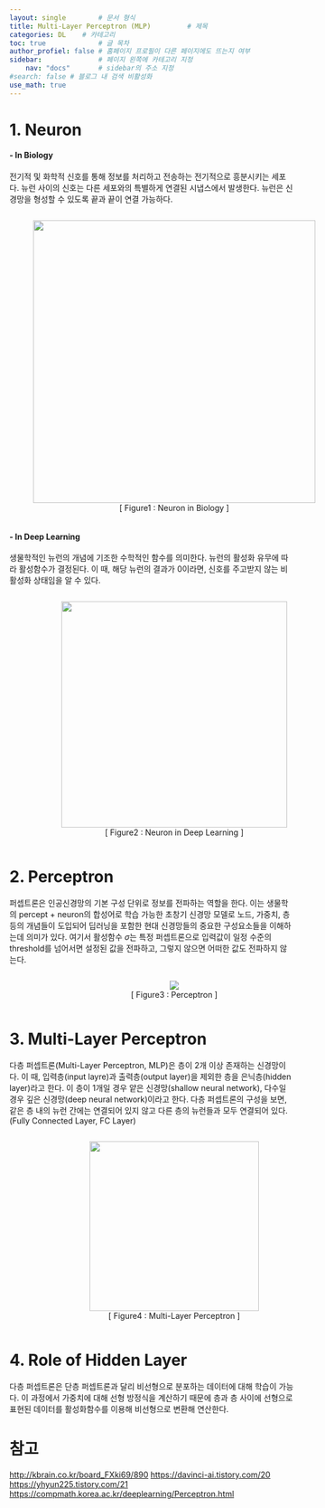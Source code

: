 ```yaml
---
layout: single        # 문서 형식
title: Multi-Layer Perceptron (MLP)         # 제목
categories: DL    # 카테고리
toc: true             # 글 목차
author_profiel: false # 홈페이지 프로필이 다른 페이지에도 뜨는지 여부
sidebar:              # 페이지 왼쪽에 카테고리 지정
    nav: "docs"       # sidebar의 주소 지정
#search: false # 블로그 내 검색 비활성화
use_math: true
---
```


# 1. Neuron

#### - In Biology
전기적 및 화학적 신호를 통해 정보를 처리하고 전송하는 전기적으로 흥분시키는 세포다. 뉴런 사이의 신호는 다른 세포와의 특별하게 연결된 시냅스에서 발생한다. 뉴런은 신경망을 형성할 수 있도록 끝과 끝이 연결 가능하다.

<figure style="text-align: center; display: inline-block; width: 100%;">
    <img src = '/images/MLP/생물학뉴런.png' width = 500>  
    <figcaption style="display: block; width: 100%; text-align: center;">[ Figure1 : Neuron in Biology ]</figcaption>
</figure>



#### - In Deep Learning

생물학적인 뉴런의 개념에 기조한 수학적인 함수를 의미한다. 뉴런의 활성화 유무에 따라 활성함수가 결정된다. 이 때, 해당 뉴런의 결과가 0이라면, 신호를 주고받지 않는 비활성화 상태임을 알 수 있다.

<figure style="text-align: center; display: inline-block; width: 100%;">
    <img src = '/images/MLP/딥러닝뉴런.png' width = 400> 
    <figcaption style="display: block; width: 100%; text-align: center;">[ Figure2 : Neuron in Deep Learning ]</figcaption>
</figure>

# 2. Perceptron

퍼셉트론은 인공신경망의 기본 구성 단위로 정보를 전파하는 역할을 한다. 이는 생물학의 percept + neuron의 합성어로 학습 가능한 초창기 신경망 모델로 노드, 가중치, 층 등의 개념들이 도입되어 딥러닝을 포함한 현대 신경망들의 중요한 구성요소들을 이해하는데 의미가 있다. 여기서 활성함수 $\sigma$는 특정 퍼셉트론으로 입력값이 일정 수준의 threshold를 넘어서면 설정된 값을 전파하고, 그렇지 않으면 어떠한 값도 전파하지 않는다. 

<figure style="text-align: center; display: inline-block; width: 100%;">
    <img src = '/images/MLP/퍼셉트론.jpg'>
    <figcaption style="display: block; width: 100%; text-align: center;">[ Figure3 : Perceptron ]</figcaption>
</figure>


# 3. Multi-Layer Perceptron
다층 퍼셉트론(Multi-Layer Perceptron, MLP)은 층이 2개 이상 존재하는 신경망이다. 이 때, 입력층(input layre)과 출력층(output layer)을 제외한 층을 은닉층(hidden layer)라고 한다. 이 층이 1개일 경우 얕은 신경망(shallow neural network), 다수일 경우 깊은 신경망(deep neural network)이라고 한다. 다층 퍼셉트론의 구성을 보면, 같은 층 내의 뉴런 간에는 연결되어 있지 않고 다른 층의 뉴런들과 모두 연결되어 있다. (Fully Connected Layer, FC Layer)

<figure style="text-align: center; display: inline-block; width: 100%;">
    <img src = '/images/MLP/다층퍼셉트론.png' height = 300>
    <figcaption style="display: block; width: 100%; text-align: center;">[ Figure4 : Multi-Layer Perceptron ]</figcaption>
</figure>



# 4. Role of Hidden Layer
다층 퍼셉트론은 단층 퍼셉트론과 달리 비선형으로 분포하는 데이터에 대해 학습이 가능다. 이 과정에서 가중치에 대해 선형 방정식을 계산하기 때문에 층과 층 사이에 선형으로 표현된 데이터를 활성화함수를 이용해 비선형으로 변환해 연산한다. 



# 참고
http://kbrain.co.kr/board_FXki69/890
https://davinci-ai.tistory.com/20
https://yhyun225.tistory.com/21
https://compmath.korea.ac.kr/deeplearning/Perceptron.html